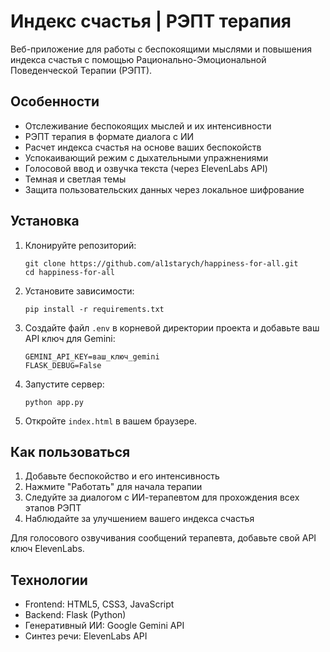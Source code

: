 # Индекс счастья | РЭПТ терапия

Веб-приложение для работы с беспокоящими мыслями и повышения индекса счастья с помощью Рационально-Эмоциональной Поведенческой Терапии (РЭПТ).

## Особенности

- Отслеживание беспокоящих мыслей и их интенсивности
- РЭПТ терапия в формате диалога с ИИ
- Расчет индекса счастья на основе ваших беспокойств
- Успокаивающий режим с дыхательными упражнениями
- Голосовой ввод и озвучка текста (через ElevenLabs API)
- Темная и светлая темы
- Защита пользовательских данных через локальное шифрование

## Установка

1. Клонируйте репозиторий:
   ```
   git clone https://github.com/al1starych/happiness-for-all.git
   cd happiness-for-all
   ```

2. Установите зависимости:
   ```
   pip install -r requirements.txt
   ```

3. Создайте файл `.env` в корневой директории проекта и добавьте ваш API ключ для Gemini:
   ```
   GEMINI_API_KEY=ваш_ключ_gemini
   FLASK_DEBUG=False
   ```

4. Запустите сервер:
   ```
   python app.py
   ```

5. Откройте `index.html` в вашем браузере.

## Как пользоваться

1. Добавьте беспокойство и его интенсивность
2. Нажмите "Работать" для начала терапии
3. Следуйте за диалогом с ИИ-терапевтом для прохождения всех этапов РЭПТ
4. Наблюдайте за улучшением вашего индекса счастья

Для голосового озвучивания сообщений терапевта, добавьте свой API ключ ElevenLabs.

## Технологии

- Frontend: HTML5, CSS3, JavaScript
- Backend: Flask (Python)
- Генеративный ИИ: Google Gemini API
- Синтез речи: ElevenLabs API
